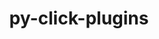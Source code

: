---
title: "py-click-plugins"
layout: cache
categories: [package, develop-2024-02-25]
meta: {"versions": ["1.1.1"], "compilers": ["apple-clang@=15.0.0", "gcc@=11.4.0", "gcc@=7.5.0"], "oss": ["ubuntu18.04", "ubuntu22.04", "ventura"], "platforms": ["darwin", "linux"], "targets": ["aarch64", "x86_64_v3"], "stacks": ["ml-darwin-aarch64-mps", "ml-linux-x86_64-cpu", "ml-linux-x86_64-cuda", "radiuss", "root"], "num_specs": 3, "num_specs_by_stack": {"root": 3, "ml-darwin-aarch64-mps": 1, "radiuss": 1, "ml-linux-x86_64-cpu": 1, "ml-linux-x86_64-cuda": 1}}
spec_details: [{"hash": "jd2nikhpmhjlata4wumz4quhvpbnnv3l", "compiler": "apple-clang@=15.0.0", "versions": ["1.1.1"], "os": "ventura", "platform": "darwin", "target": "aarch64", "variants": ["build_system=python_pip"], "stacks": ["root", "ml-darwin-aarch64-mps"], "size": "-", "tarball": "https://binaries.spack.io/releases/develop-2024-02-25/build_cache/darwin-ventura-aarch64/apple-clang-15.0.0/py-click-plugins-1.1.1/darwin-ventura-aarch64-apple-clang-15.0.0-py-click-plugins-1.1.1-jd2nikhpmhjlata4wumz4quhvpbnnv3l.spack"}, {"hash": "v7mfub5d4zzu4f7jwohxrxdpocltxlsi", "compiler": "gcc@=7.5.0", "versions": ["1.1.1"], "os": "ubuntu18.04", "platform": "linux", "target": "x86_64_v3", "variants": ["build_system=python_pip"], "stacks": ["radiuss", "root"], "size": "-", "tarball": "https://binaries.spack.io/releases/develop-2024-02-25/build_cache/linux-ubuntu18.04-x86_64_v3/gcc-7.5.0/py-click-plugins-1.1.1/linux-ubuntu18.04-x86_64_v3-gcc-7.5.0-py-click-plugins-1.1.1-v7mfub5d4zzu4f7jwohxrxdpocltxlsi.spack"}, {"hash": "bwwji65s6yu4aodxsaar544hyvyqwax3", "compiler": "gcc@=11.4.0", "versions": ["1.1.1"], "os": "ubuntu22.04", "platform": "linux", "target": "x86_64_v3", "variants": ["build_system=python_pip"], "stacks": ["ml-linux-x86_64-cpu", "ml-linux-x86_64-cuda", "root"], "size": "-", "tarball": "https://binaries.spack.io/releases/develop-2024-02-25/build_cache/linux-ubuntu22.04-x86_64_v3/gcc-11.4.0/py-click-plugins-1.1.1/linux-ubuntu22.04-x86_64_v3-gcc-11.4.0-py-click-plugins-1.1.1-bwwji65s6yu4aodxsaar544hyvyqwax3.spack"}]
---